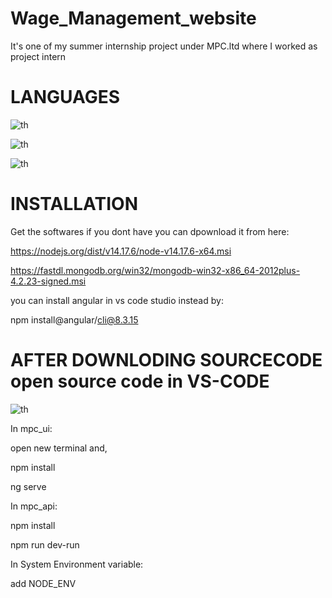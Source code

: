 # Wage_Management_website
It's one of my summer internship project under MPC.ltd where I worked as project intern 
# LANGUAGES
![th](https://user-images.githubusercontent.com/91595577/220101251-c058a702-9dbd-47a2-95d9-25f8846d6538.jpg)

![th](https://user-images.githubusercontent.com/91595577/220101340-051a5dbe-8571-424a-8c56-db5a6ef3b9a1.jpg)

![th](https://user-images.githubusercontent.com/91595577/220101399-3ca42709-bedd-4fcd-b06a-6d63ed6815fe.jpg)

# INSTALLATION
Get the softwares if you dont have you can dpownload it from here:

https://nodejs.org/dist/v14.17.6/node-v14.17.6-x64.msi

https://fastdl.mongodb.org/win32/mongodb-win32-x86_64-2012plus-4.2.23-signed.msi

you can install angular in vs code studio instead by:

npm install@angular/cli@8.3.15


# AFTER DOWNLODING SOURCECODE open source code in VS-CODE
![th](https://user-images.githubusercontent.com/91595577/220105685-1e725468-8173-4eb8-b0f1-4e1f9b50be37.jpg)

In mpc_ui:

open new terminal and,

npm install

ng serve


In mpc_api:

npm install

npm run dev-run

In System Environment variable:

add
NODE_ENV



